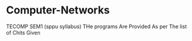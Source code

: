 # Computer-Networks
TECOMP SEM1 (sppu syllabus)
THe programs Are Provided As per The list of Chits Given
